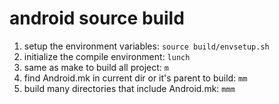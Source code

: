 android source build
========

1. setup the environment variables: `source build/envsetup.sh`
2. initialize the compile environment: `lunch`
3. same as make to build all project: `m`
4. find Android.mk in current dir or it's parent to build: `mm`
5. build many directories that include Android.mk: `mmm`
